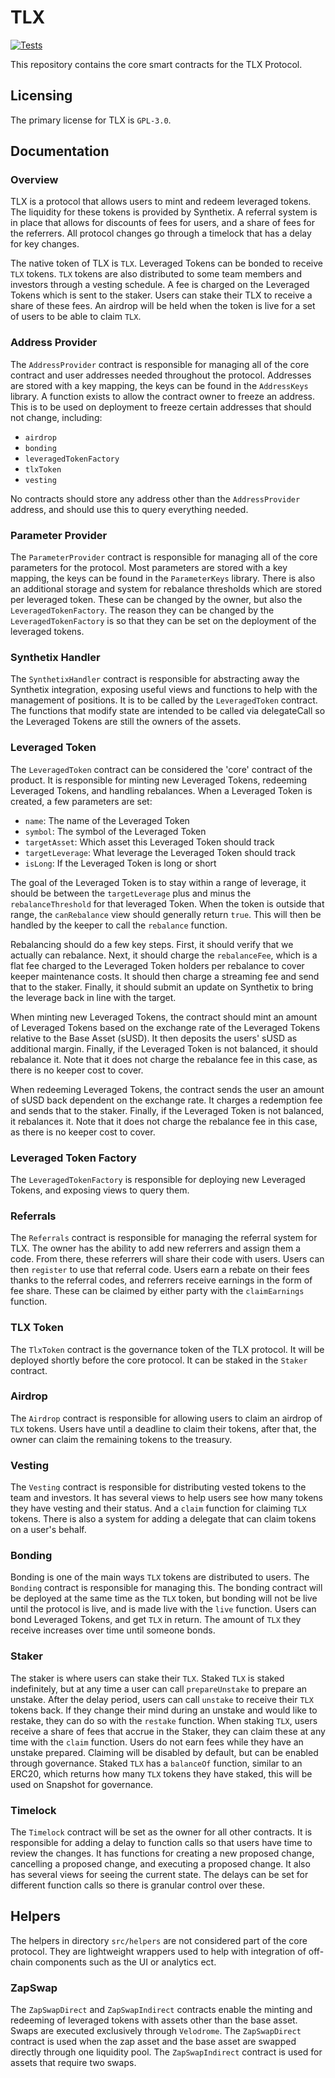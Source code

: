 # TLX

[![Tests](https://github.com/TLX-Protocol/protocol-dev/actions/workflows/ci.yml/badge.svg)](https://github.com/TLX-Protocol/protocol-dev/actions/workflows/ci.yml)

This repository contains the core smart contracts for the TLX Protocol.

## Licensing

The primary license for TLX is `GPL-3.0`.

## Documentation

### Overview

TLX is a protocol that allows users to mint and redeem leveraged tokens. The liquidity for these tokens is provided by Synthetix. A referral system is in place that allows for discounts of fees for users, and a share of fees for the referrers. All protocol changes go through a timelock that has a delay for key changes.

The native token of TLX is `TLX`. Leveraged Tokens can be bonded to receive `TLX` tokens. `TLX` tokens are also distributed to some team members and investors through a vesting schedule. A fee is charged on the Leveraged Tokens which is sent to the staker. Users can stake their TLX to receive a share of these fees. An airdrop will be held when the token is live for a set of users to be able to claim `TLX`.

### Address Provider

The `AddressProvider` contract is responsible for managing all of the core contract and user addresses needed throughout the protocol. Addresses are stored with a key mapping, the keys can be found in the `AddressKeys` library. A function exists to allow the contract owner to freeze an address. This is to be used on deployment to freeze certain addresses that should not change, including:

- `airdrop`
- `bonding`
- `leveragedTokenFactory`
- `tlxToken`
- `vesting`

No contracts should store any address other than the `AddressProvider` address, and should use this to query everything needed.

### Parameter Provider

The `ParameterProvider` contract is responsible for managing all of the core parameters for the protocol. Most parameters are stored with a key mapping, the keys can be found in the `ParameterKeys` library. There is also an additional storage and system for rebalance thresholds which are stored per leveraged token. These can be changed by the owner, but also the `LeveragedTokenFactory`. The reason they can be changed by the `LeveragedTokenFactory` is so that they can be set on the deployment of the leveraged tokens.

### Synthetix Handler

The `SynthetixHandler` contract is responsible for abstracting away the Synthetix integration, exposing useful views and functions to help with the management of positions. It is to be called by the `LeveragedToken` contract. The functions that modify state are intended to be called via delegateCall so the Leveraged Tokens are still the owners of the assets.

### Leveraged Token

The `LeveragedToken` contract can be considered the 'core' contract of the product. It is responsible for minting new Leveraged Tokens, redeeming Leveraged Tokens, and handling rebalances. When a Leveraged Token is created, a few parameters are set:

- `name`: The name of the Leveraged Token
- `symbol`: The symbol of the Leveraged Token
- `targetAsset`: Which asset this Leveraged Token should track
- `targetLeverage`: What leverage the Leveraged Token should track
- `isLong`: If the Leveraged Token is long or short

The goal of the Leveraged Token is to stay within a range of leverage, it should be between the `targetLeverage` plus and minus the `rebalanceThreshold` for that leveraged Token. When the token is outside that range, the `canRebalance` view should generally return `true`. This will then be handled by the keeper to call the `rebalance` function.

Rebalancing should do a few key steps. First, it should verify that we actually can rebalance. Next, it should charge the `rebalanceFee`, which is a flat fee charged to the Leveraged Token holders per rebalance to cover keeper maintenance costs. It should then charge a streaming fee and send that to the staker. Finally, it should submit an update on Synthetix to bring the leverage back in line with the target.

When minting new Leveraged Tokens, the contract should mint an amount of Leveraged Tokens based on the exchange rate of the Leveraged Tokens relative to the Base Asset (sUSD). It then deposits the users' sUSD as additional margin. Finally, if the Leveraged Token is not balanced, it should rebalance it. Note that it does not charge the rebalance fee in this case, as there is no keeper cost to cover.

When redeeming Leveraged Tokens, the contract sends the user an amount of sUSD back dependent on the exchange rate. It charges a redemption fee and sends that to the staker. Finally, if the Leveraged Token is not balanced, it rebalances it. Note that it does not charge the rebalance fee in this case, as there is no keeper cost to cover.

### Leveraged Token Factory

The `LeveragedTokenFactory` is responsible for deploying new Leveraged Tokens, and exposing views to query them.

### Referrals

The `Referrals` contract is responsible for managing the referral system for TLX. The owner has the ability to add new referrers and assign them a code. From there, these referrers will share their code with users. Users can then `register` to use that referral code. Users earn a rebate on their fees thanks to the referral codes, and referrers receive earnings in the form of fee share. These can be claimed by either party with the `claimEarnings` function.

### TLX Token

The `TlxToken` contract is the governance token of the TLX protocol. It will be deployed shortly before the core protocol. It can be staked in the `Staker` contract.

### Airdrop

The `Airdrop` contract is responsible for allowing users to claim an airdrop of `TLX` tokens. Users have until a deadline to claim their tokens, after that, the owner can claim the remaining tokens to the treasury.

### Vesting

The `Vesting` contract is responsible for distributing vested tokens to the team and investors. It has several views to help users see how many tokens they have vesting and their status. And a `claim` function for claiming `TLX` tokens. There is also a system for adding a delegate that can claim tokens on a user's behalf.

### Bonding

Bonding is one of the main ways `TLX` tokens are distributed to users. The `Bonding` contract is responsible for managing this. The bonding contract will be deployed at the same time as the `TLX` token, but bonding will not be live until the protocol is live, and is made live with the `live` function. Users can bond Leveraged Tokens, and get `TLX` in return. The amount of `TLX` they receive increases over time until someone bonds.

### Staker

The staker is where users can stake their `TLX`. Staked `TLX` is staked indefinitely, but at any time a user can call `prepareUnstake` to prepare an unstake. After the delay period, users can call `unstake` to receive their `TLX` tokens back. If they change their mind during an unstake and would like to restake, they can do so with the `restake` function. When staking `TLX`, users receive a share of fees that accrue in the Staker, they can claim these at any time with the `claim` function. Users do not earn fees while they have an unstake prepared. Claiming will be disabled by default, but can be enabled through governance. Staked `TLX` has a `balanceOf` function, similar to an ERC20, which returns how many `TLX` tokens they have staked, this will be used on Snapshot for governance.

### Timelock

The `Timelock` contract will be set as the owner for all other contracts. It is responsible for adding a delay to function calls so that users have time to review the changes. It has functions for creating a new proposed change, cancelling a proposed change, and executing a proposed change. It also has several views for seeing the current state. The delays can be set for different function calls so there is granular control over these.

## Helpers

The helpers in directory `src/helpers` are not considered part of the core protocol. They are lightweight wrappers used to help with integration of off-chain components such as the UI or analytics ect.


### ZapSwap

The `ZapSwapDirect` and `ZapSwapIndirect` contracts enable the minting and redeeming of leveraged tokens with assets other than the base asset. Swaps are executed exclusively through `Velodrome`. The `ZapSwapDirect` contract is used when the zap asset and the base asset are swapped directly through one liquidity pool. The `ZapSwapIndirect` contract is used for assets that require two swaps.